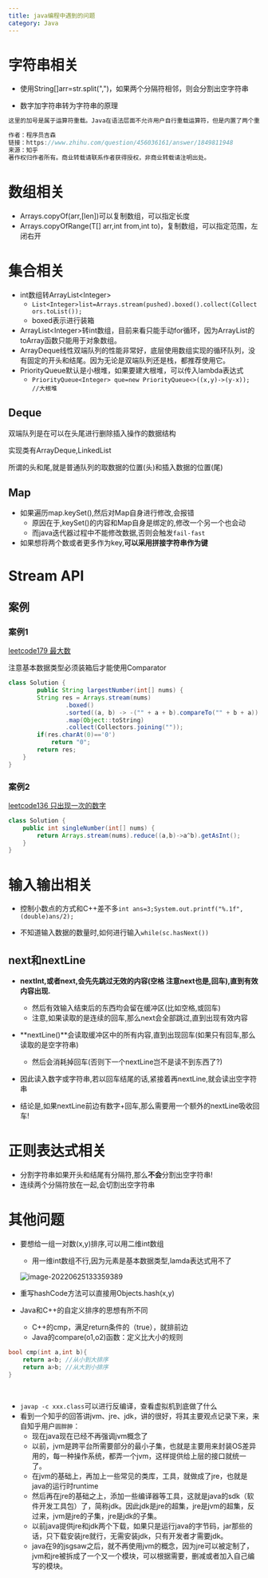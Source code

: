 ```yaml
---
title: java编程中遇到的问题
category: Java
---
```




# 字符串相关

- 使用String[]arr=str.split(",")，如果两个分隔符相邻，则会分割出空字符串

- 数字加字符串转为字符串的原理

```java
这里的加号是属于运算符重载。Java在语法层面不允许用户自行重载运算符，但是内置了两个重载操作符，即字符串操作过程中的+和+=。字符串的加号与数字类型加号相比有一定区别，只满足结合律，不满足交换律。编译器在处理+时，如果发现加号两侧都是字符串字面量或常量（常量会被编译器直接转换为字面量），则会直接将两个字面量拼接，用拼接后的字符串替换原来的表达式。如果发现加号两侧不都是字符串字面量常量，但是至少有一侧是字符串类型，则会将+号转换为StringBuilder的append方法，对不是字符串类型的数值调用String.valueOf方法，然后在运行时再进行求值。如果在循环中处理加号，则会产生多个StringBuilder对象，因此不要在循环中使用加号进行字符串拼接，而是应该自己手动在循环外创建StringBuilder对象。

作者：程序员吉森
链接：https://www.zhihu.com/question/456036161/answer/1849811948
来源：知乎
著作权归作者所有。商业转载请联系作者获得授权，非商业转载请注明出处。
```



# 数组相关

- Arrays.copyOf(arr,[len])可以复制数组，可以指定长度
- Arrays.copyOfRange(T[] arr,int from,int to)，复制数组，可以指定范围，左闭右开



# 集合相关

- int数组转ArrayList\<Integer>
  - `List<Integer>list=Arrays.stream(pushed).boxed().collect(Collectors.toList());`
  - boxed表示进行装箱
- ArrayList\<Integer>转int数组，目前来看只能手动for循环，因为ArrayList的toArray函数只能用于对象数组。
- ArrayDeque线性双端队列的性能非常好，底层使用数组实现的循环队列，没有固定的开头和结尾。因为无论是双端队列还是栈，都推荐使用它。
- PriorityQueue默认是小根堆，如果要建大根堆，可以传入lambda表达式
  - `PriorityQueue<Integer> que=new PriorityQueue<>((x,y)->(y-x));   //大根堆`

## Deque

双端队列是在可以在头尾进行删除插入操作的数据结构

实现类有ArrayDeque,LinkedList

所谓的头和尾,就是普通队列的取数据的位置(头)和插入数据的位置(尾)

## Map

- 如果遍历map.keySet(),然后对Map自身进行修改,会报错
  - 原因在于,keySet()的内容和Map自身是绑定的,修改一个另一个也会动
  - 而java迭代器过程中不能修改数据,否则会触发`fail-fast`
- 如果想将两个数或者更多作为key,**可以采用拼接字符串作为键**

# Stream API

## 案例

### 案例1

[leetcode179 最大数](https://leetcode.cn/problems/largest-number/)

注意基本数据类型必须装箱后才能使用Comparator

```java
class Solution {
        public String largestNumber(int[] nums) {
        String res = Arrays.stream(nums)
                .boxed()
                .sorted((a, b) -> -("" + a + b).compareTo("" + b + a))
                .map(Object::toString)
                .collect(Collectors.joining(""));
        if(res.charAt(0)=='0')
            return "0";
        return res;
    }
}
```

### 案例2

[leetcode136 只出现一次的数字](https://leetcode.cn/problems/single-number/)

```java
class Solution {
    public int singleNumber(int[] nums) {
        return Arrays.stream(nums).reduce((a,b)->a^b).getAsInt();
    }
}
```



# 输入输出相关

- 控制小数点的方式和C++差不多`int ans=3;System.out.printf("%.1f",(double)ans/2);`

- 不知道输入数据的数量时,如何进行输入`while(sc.hasNext())`

## next和nextLine

- **nextInt,或者next,会先先跳过无效的内容(空格 注意next也是,回车),直到有效内容出现.**
  - 然后有效输入结束后的东西均会留在缓冲区(比如空格,或回车)
  - 注意,如果读取的是连续的回车,那么next会全部跳过,直到出现有效内容
- **nextLine()**会读取缓冲区中的所有内容,直到出现回车(如果只有回车,那么读取的是空字符串)
  - 然后会消耗掉回车(否则下一个nextLine岂不是读不到东西了?)

- 因此读入数字或字符串,若以回车结尾的话,紧接着再nextLine,就会读出空字符串
- 结论是,如果nextLine前边有数字+回车,那么需要用一个额外的nextLine吸收回车!

# 正则表达式相关

- 分割字符串如果开头和结尾有分隔符,那么**不会**分割出空字符串!
- 连续两个分隔符放在一起,会切割出空字符串

# 其他问题

- 要想给一组一对数(x,y)排序,可以用二维int数组

  - 用一维int数组不行,因为元素是基本数据类型,lamda表达式用不了

  ![image-20220625133359389](https://yfx-blog-image.oss-cn-hangzhou.aliyuncs.com/img/image-20220625133359389.png)

- 重写hashCode方法可以直接用Objects.hash(x,y)

- Java和C++的自定义排序的思想有所不同
  - C++的cmp，满足return条件的（true），就排前边
  - Java的compare(o1,o2)函数：定义比大小的规则

```cpp
bool cmp(int a,int b){
    return a<b;	//从小到大排序
    return a>b;	//从大到小排序
}
```

​	

- `javap -c xxx.class`可以进行反编译，查看虚拟机到底做了什么
- 看到一个知乎的回答讲jvm、jre、jdk，讲的很好，将其主要观点记录下来，来自知乎用户`圆胖肿`：
  - 现在java现在已经不再强调jvm概念了
  - 以前，jvm是跨平台所需要部分的最小子集，也就是主要用来封装OS差异用的，每一种操作系统，都弄一个jvm，这样提供给上层的接口就统一了。
  - 在jvm的基础上，再加上一些常见的类库，工具，就做成了jre，也就是java的运行时runtime
  - 然后再在jre的基础之上，添加一些编译器等工具，这就是java的sdk（软件开发工具包）了，简称jdk。因此jdk是jre的超集，jre是jvm的超集，反过来，jvm是jre的子集，jre是jdk的子集。
  - 以前java提供jre和jdk两个下载，如果只是运行java的字节码，jar那些的话，只下载安装jre就行，无需安装jdk，只有开发者才需要jdk。
  - java在9的jsgsaw之后，就不再使用jvm的概念，因为jre可以被定制了，jvm和jre被拆成了一个又一个模块，可以根据需要，删减或者加入自己编写的模块。

